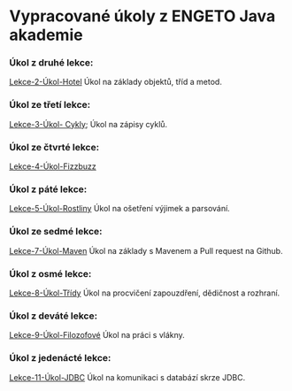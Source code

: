 # Vypracované úkoly z ENGETO Java akademie

### Úkol z druhé lekce:

[Lekce-2-Úkol-Hotel](https://github.com/Kubiixx/Ukoly-z-lekci/tree/main/UkolHotel/src/com/engeto/projekthotel)
Úkol na základy objektů, tříd a metod.


### Úkol ze třetí lekce:

[Lekce-3-Úkol- Cykly](https://github.com/Kubiixx/Ukoly-z-lekci/tree/main/UkolCykly/src/com/engeto/UkolCykly);
Úkol na zápisy cyklů.


### Úkol ze čtvrté lekce:

[Lekce-4-Úkol-Fizzbuzz](https://github.com/Kubiixx/Ukoly-z-lekci/tree/main/UkolFizzBuzz/src/com/engeto/UkolFizzBuzz)


### Úkol z páté lekce:

[Lekce-5-Úkol-Rostliny](https://github.com/Kubiixx/Ukoly-z-lekci/tree/main/UkolRostliny)
Úkol na ošetření výjimek a parsování.


### Úkol ze sedmé lekce:

[Lekce-7-Úkol-Maven](https://github.com/Kubiixx/Ukol07)
Úkol na základy s Mavenem a Pull request na Github.


### Úkol z osmé lekce:

[Lekce-8-Úkol-Třídy](https://github.com/Kubiixx/Ukoly-z-lekci/tree/main/UkolTridy)
Úkol na procvičení zapouzdření, dědičnost a rozhraní.


### Úkol z deváté lekce:

[Lekce-9-Úkol-Filozofové](https://github.com/Kubiixx/Ukoly-z-lekci/tree/main/UkolFilozofove/src/com/engeto/UkolFilozofove)
Úkol na práci s vlákny.


### Úkol z jedenácté lekce:

[Lekce-11-Úkol-JDBC](https://github.com/Kubiixx/Ukoly-z-lekci/tree/main/Ukol11)
Úkol na komunikaci s databází skrze JDBC.
